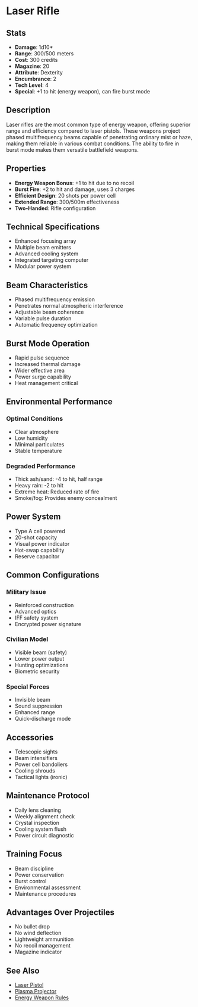 # Laser Rifle

## Stats
- **Damage**: 1d10*
- **Range**: 300/500 meters
- **Cost**: 300 credits
- **Magazine**: 20
- **Attribute**: Dexterity
- **Encumbrance**: 2
- **Tech Level**: 4
- **Special**: +1 to hit (energy weapon), can fire burst mode

## Description
Laser rifles are the most common type of energy weapon, offering superior range and efficiency compared to laser pistols. These weapons project phased multifrequency beams capable of penetrating ordinary mist or haze, making them reliable in various combat conditions. The ability to fire in burst mode makes them versatile battlefield weapons.

## Properties
- **Energy Weapon Bonus**: +1 to hit due to no recoil
- **Burst Fire**: +2 to hit and damage, uses 3 charges
- **Efficient Design**: 20 shots per power cell
- **Extended Range**: 300/500m effectiveness
- **Two-Handed**: Rifle configuration

## Technical Specifications
- Enhanced focusing array
- Multiple beam emitters
- Advanced cooling system
- Integrated targeting computer
- Modular power system

## Beam Characteristics
- Phased multifrequency emission
- Penetrates normal atmospheric interference
- Adjustable beam coherence
- Variable pulse duration
- Automatic frequency optimization

## Burst Mode Operation
- Rapid pulse sequence
- Increased thermal damage
- Wider effective area
- Power surge capability
- Heat management critical

## Environmental Performance
### Optimal Conditions
- Clear atmosphere
- Low humidity
- Minimal particulates
- Stable temperature

### Degraded Performance
- Thick ash/sand: -4 to hit, half range
- Heavy rain: -2 to hit
- Extreme heat: Reduced rate of fire
- Smoke/fog: Provides enemy concealment

## Power System
- Type A cell powered
- 20-shot capacity
- Visual power indicator
- Hot-swap capability
- Reserve capacitor

## Common Configurations
### Military Issue
- Reinforced construction
- Advanced optics
- IFF safety system
- Encrypted power signature

### Civilian Model
- Visible beam (safety)
- Lower power output
- Hunting optimizations
- Biometric security

### Special Forces
- Invisible beam
- Sound suppression
- Enhanced range
- Quick-discharge mode

## Accessories
- Telescopic sights
- Beam intensifiers
- Power cell bandoliers
- Cooling shrouds
- Tactical lights (ironic)

## Maintenance Protocol
- Daily lens cleaning
- Weekly alignment check
- Crystal inspection
- Cooling system flush
- Power circuit diagnostic

## Training Focus
- Beam discipline
- Power conservation
- Burst control
- Environmental assessment
- Maintenance procedures

## Advantages Over Projectiles
- No bullet drop
- No wind deflection
- Lightweight ammunition
- No recoil management
- Magazine indicator

## See Also
- [Laser Pistol](laser-pistol.md)
- [Plasma Projector](plasma-projector.md)
- [Energy Weapon Rules](../../../combat-rules/energy-weapons.md)